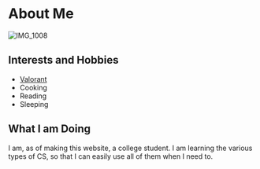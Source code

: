# About Me

![IMG_1008](https://github.com/user-attachments/assets/d719a056-3638-4608-988d-f3ba39051b80)

## Interests and Hobbies
- [Valorant](https://playvalorant.com/en-us)
- Cooking
- Reading
- Sleeping

## What I am Doing
I am, as of making this website, a college student. I am learning the various types of CS, so that I can easily use all of them when I need to.
